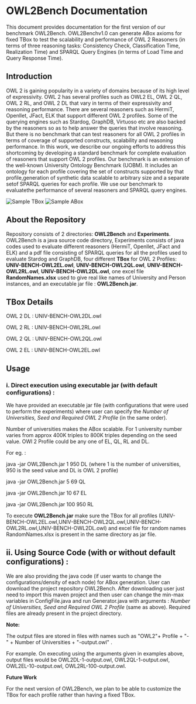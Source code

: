 # OWL2Bench Documentation
This document provides documentation for the first version of our benchmark OWL2Bench. OWL2Benchv1.0 can generate ABox axioms for fixed TBox to test the scalability and performance of OWL 2 Reasoners (in terms of three reasoning tasks: Consistency Check, Classification Time, Realization Time) and SPARQL Query Engines (in terms of Load Time and Query Response Time).

## Introduction
OWL 2 is gaining popularity in a variety of domains because of its high level of expressivity. OWL 2 has several profiles such as OWL2 EL, OWL 2 QL, OWL 2 RL, and OWL 2 DL that vary in terms of their expressivity and reasoning performance. There are several reasoners such as HermiT, Openllet, JFact, ELK that  support  different  OWL  2  profiles. Some of the querying engines such as Stardog, GraphDB, Virtuoso etc are also backed by the reasoners so as to help answer the queries that involve reasoning. But there is no benchmark that can test reasoners for all OWL 2 profiles in terms of coverage of supported constructs, scalability and reasoning performance. In this work,  we  describe  our  ongoing  efforts  to  address  this  shortcoming  by developing a standard benchmark for complete evaluation of reasoners that support OWL 2 profiles. Our benchmark is an extension of the well-known University Ontology Benchmark (UOBM). It includes an ontology for each profile covering the set of constructs supported by that profile,generation of synthetic data scalable to arbitrary size and a separate setof SPARQL queries for each profile. We use our benchmark to evaluatethe performance of several reasoners and SPARQL query engines.

![Sample TBox](https://github.com/GunjanSingh1/owl2dl-benchmark/blob/master/Images/Sample%20TBox.png)
![Sample ABox](https://github.com/GunjanSingh1/owl2dl-benchmark/blob/master/Images/Sample%20ABox.png)


## About the Repository
Repository consists of 2 directories: **OWL2Bench** and **Experiments**. OWL2Bench is a java source code directory, Experiments consists of java codes used to evaluate different reasoners (HermiT, Openllet, JFact and ELK) and a pdf file consisting of SPARQL queries for all the profiles used to evaluate Stardog and GraphDB, four different **TBox** for OWL 2 Profiles: **UNIV-BENCH-OWL2EL.owl**, **UNIV-BENCH-OWL2QL.owl**, **UNIV-BENCH-OWL2RL.owl**, **UNIV-BENCH-OWL2DL.owl**, one excel file **RandomNames.xlsx** used to give real like names of University and Person instances, and an executable jar file : **OWL2Bench.jar**. 

## TBox Details 

OWL 2 DL : UNIV-BENCH-OWL2DL.owl

OWL 2 RL : UNIV-BENCH-OWL2RL.owl

OWL 2 QL : UNIV-BENCH-OWL2QL.owl

OWL 2 EL : UNIV-BENCH-OWL2EL.owl

## Usage

### i. Direct execution using executable jar (with default configurations) :

We have provided an executable jar file (with configurations that were used to perform the experiments) where user can specify the *Number of Universities, Seed and Required OWL 2 Profile* (in the same order). 
           
Number of universities makes the ABox scalable. For 1 university number varies from approx 400K triples to 800K triples depending on the seed value. OWl 2 Profile could be any one of EL, QL, RL and DL.         

For eg. : 

java -jar OWL2Bench.jar 1 950 DL (where 1 is the number of universities, 950 is the seed value and DL is OWL 2 profile)

java -jar OWL2Bench.jar 5 69 QL

java -jar OWL2Bench.jar 10 67 EL

java -jar OWL2Bench.jar 100 950 RL

To execute **OWL2Bench.jar** make sure the TBox for all profiles (UNIV-BENCH-OWL2EL.owl,UNIV-BENCH-OWL2QL.owl,UNIV-BENCH-OWL2RL.owl,UNIV-BENCH-OWL2DL.owl) and excel file for random names RandomNames.xlsx is present in the same directory as jar file. 

## ii. Using Source Code (with or without default configurations) :

We are also providing the java code (if user wants to change the configurations/density of each node) for ABox generation. User can download the project repository OWL2Bench. After downloading user just need to import this maven project and then user can change the min-max variables in ConfigFile.java and run Generator.java with arguments : *Number of Universities, Seed and Required OWL 2 Profile* (same as above). Required files are already present in the project directory. 
           
**Note:** 

The output files are stored in files with names such as "OWL2"+ Profile + "-" + Number of Universities + "-output.owl" . 

For example. On executing using the arguments given in examples above, output files would be OWL2DL-1-output.owl, OWL2QL-1-output.owl, OWL2EL-10-output.owl, OWL2RL-100-output.owl. 

**Future Work**

For the next version of OWL2Bench, we plan to be able to customize the TBox for each profile rather than having a fixed TBox.
           
